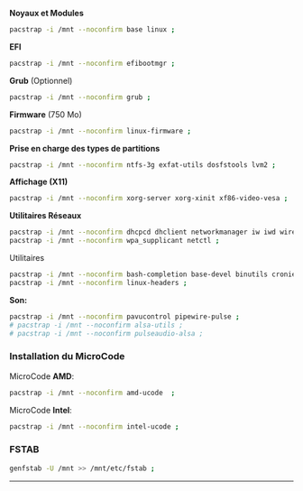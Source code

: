 **Noyaux et Modules**
```bash
pacstrap -i /mnt --noconfirm base linux ;
```
**EFI** 
```bash
pacstrap -i /mnt --noconfirm efibootmgr ;
```

**Grub** (Optionnel)
```bash
pacstrap -i /mnt --noconfirm grub ;
```

**Firmware** (750 Mo)
```bash
pacstrap -i /mnt --noconfirm linux-firmware ;
```

**Prise en charge des types de partitions**
```bash
pacstrap -i /mnt --noconfirm ntfs-3g exfat-utils dosfstools lvm2 ;
```

**Affichage (X11)**
```bash
pacstrap -i /mnt --noconfirm xorg-server xorg-xinit xf86-video-vesa ;
```

**Utilitaires Réseaux**
```bash
pacstrap -i /mnt --noconfirm dhcpcd dhclient networkmanager iw iwd wireless_tools ;
pacstrap -i /mnt --noconfirm wpa_supplicant netctl ;
```

Utilitaires
```bash
pacstrap -i /mnt --noconfirm bash-completion base-devel binutils cronie curl dialog fakeroot git gnome-keyring lha lsb-release mtools nano openssh os-prober p7zip pacman-contrib neofetch ntp reflector samba smbclient sudo unzip zip wget ;
pacstrap -i /mnt --noconfirm linux-headers ;
```

**Son:**
```bash
pacstrap -i /mnt --noconfirm pavucontrol pipewire-pulse ;
# pacstrap -i /mnt --noconfirm alsa-utils ;
# pacstrap -i /mnt --noconfirm pulseaudio-alsa ;
```

### Installation du MicroCode

MicroCode **AMD**: 
``` bash
pacstrap -i /mnt --noconfirm amd-ucode  ;
```

MicroCode **Intel**:
```bash
pacstrap -i /mnt --noconfirm intel-ucode ;
``` 


### FSTAB
```bash
genfstab -U /mnt >> /mnt/etc/fstab ;
```
--------------------------------------------------------------------------------
